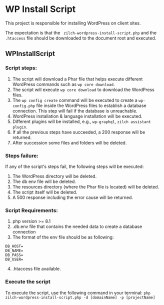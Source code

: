 # WP Install Script

This project is responsible for installing WordPress on client sites.

The expectation is that the ` zilch-wordpress-install-script.php` and the `.htaccess` file should be downloaded to the document root and executed.

## WPInstallScript

### Script steps:

1) The script will download a Phar file that helps execute different WordPress commands such as `wp core download`.
2) The script will execute `wp core download` to download the WordPress files.
3) The `wp config create` command will be executed to create a `wp-config.php` file inside the WordPress files to establish a database connection. This step will fail if the database is unreachable.
4) WordPress installation & language installation will be executed.
5) Different plugins will be installed, e.g., `wp-graphql`, `zilch assistant plugin`.
6) If all the previous steps have succeeded, a 200 response will be returned.
7) After succession some files and folders will be deleted.

### Steps failure:

If any of the script's steps fail, the following steps will be executed:

1) The WordPress directory will be deleted.
2) The db env file will be deleted.
3) The resources directory (where the Phar file is located) will be deleted.
4) The script itself will be deleted.
5) A 500 response including the error cause will be returned.

### Script Requirements:
1) php version >= 8.1
2) .db.env file that contains the needed data to create a database connection
3) The format of the env file should be as following:
```
DB_HOST=
DB_NAME=
DB_PASS=
DB_USER=
```
4) .htaccess file available.

### Execute the script
To execute the script, use the following command in your terminal:
`php zilch-wordpress-install-script.php -d [domainName] -p [projectName]`
